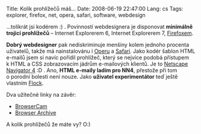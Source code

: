 Title: Kolik prohlížečů máš...
Date: 2008-06-19 22:47:00
Lang: cs
Tags: explorer, firefox, net, opera, safari, software, webdesign

…tolikrát jsi kodérem :) . Povinností webdesignera je disponovat **minimálně trojicí prohlížečů** – Internet Explorerem 6, Internet Explorerem 7, [Firefoxem](http://www.mozilla-europe.org/cs/firefox/).

**Dobrý webdesigner** pak nediskriminuje menšiny kolem jednoho procenta uživatelů, takže má nainstalovánu i [Operu](http://www.opera.com/) a [Safari](http://www.apple.com/safari/). Jako kodér šablon HTML e-mailů jsem si navíc pořídil prohlížeč, který se nejvíce podobá přístupem k HTML a CSS zobrazovacím jádrům e-mailových klientů. Je to [Netscape Navigator 4](http://browser.netscape.com/releases) :D . Ano, **HTML e-maily ladím pro NN4**, přestože při tom o porodní bolesti není nouze. Jako **uživatel experimentátor** teď ještě vlastním [Flock](http://flock.com/).

Dva užitečné linky na závěr:

-   [BrowserCam](http://www.browsercam.com/)
-   [Browser Archive](http://browsers.evolt.org/)

A kolik prohlížečů že máte vy? O:)
